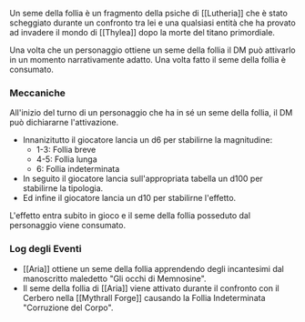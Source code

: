Un seme della follia è un fragmento della psiche di [[Lutheria]] che è stato scheggiato durante un confronto tra lei e una qualsiasi entità che ha provato ad invadere il mondo di [[Thylea]] dopo la morte del titano primordiale.

Una volta che un personaggio ottiene un seme della follia il DM può attivarlo in un momento narrativamente adatto. Una volta fatto il seme della follia è consumato.

### Meccaniche
All'inizio del turno di un personaggio che ha in sé un seme della follia, il DM può dichiararne l'attivazione.

- Innanizitutto il giocatore lancia un d6 per stabilirne la magnitudine:
	- 1-3: Follia breve
	- 4-5: Follia lunga
	- 6: Follia indeterminata
- In seguito il giocatore lancia sull'appropriata tabella un d100 per stabilirne la tipologia.
- Ed infine il giocatore lancia un d10 per stabilirne l'effetto.

L'effetto entra subito in gioco e il seme della follia posseduto dal personaggio viene consumato.

### Log degli Eventi
- [[Aria]] ottiene un seme della follia apprendendo degli incantesimi dal manoscritto maledetto "Gli occhi di Memnosine".
- Il seme della follia di [[Aria]] viene attivato durante il confronto con il Cerbero nella [[Mythrall Forge]] causando la Follia Indeterminata "Corruzione del Corpo".